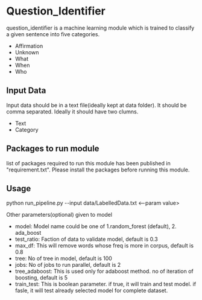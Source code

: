 # Question_Identifier
question_identifier is a machine learning module which is trained to classify a given sentence into five categories.
  * Affirmation
  * Unknown
  * What
  * When
  * Who

## Input Data
Input data should be in a text file(ideally kept at data folder). It should be comma separated. Ideally it should have two clumns. 
  * Text
  * Category
## Packages to run module
list of packages required to run this module has been published in "requirement.txt". Please install the packages before running this module.

## Usage
python run_pipeline.py --input data/LabelledData.txt <--param value>

Other parameters(optional) given to model
  * model:  Model name could be one of 1.random_forest (default), 2. ada_boost
  * test_ratio: Faction of data to validate model, default is 0.3
  * max_df: This will remove words whose freq is more in corpus, default  is 0.8
  * tree: No of tree in model, default is 100
  * jobs: No of jobs to run parallel, default is 2
  * tree_adaboost: This is used only for adaboost method. no of iteration of boosting, default is 5
  * train_test: This is boolean parameter. if true, it will train and test model. if fasle, it will test already selected model for complete dataset.

